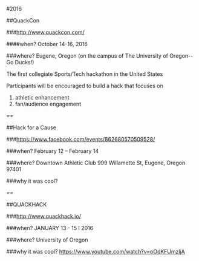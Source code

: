 #2016

##QuackCon

###http://www.quackcon.com/

####when?
October 14-16, 2016

###where?
Eugene, Oregon (on the campus of The University of Oregon--Go Ducks!)

The first collegiate Sports/Tech hackathon in the United States

Participants will be encouraged to build a hack that focuses on
1) athletic enhancement
2) fan/audience engagement

==

##Hack for a Cause

###https://www.facebook.com/events/862680570509528/

###when?
February 12 – February 14

###where?
Downtown Athletic Club
999 Willamette St, Eugene, Oregon 97401

###why it was cool?

==

##QUACKHACK

###http://www.quackhack.io/

###when?
JANUARY 13 - 15 I 2016

###where?
University of Oregon

###why it was cool?
https://www.youtube.com/watch?v=oOdKFUmzljA
